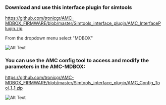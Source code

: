 ### Download and use this interface plugin for simtools
https://github.com/tronicgr/AMC-MDBOX_FIRMWARE/blob/master/Simtools_interface_plugin/AMC_InterfacePlugin.zip

From the dropdown menu select "MDBOX"

![Alt Text](https://github.com/tronicgr/AMC-MDBOX_FIRMWARE/blob/master/Simtools_interface_plugin/AMC_interface_plugin_MDBOX.jpg)

### You can use the AMC config tool to access and modify the parameters in the AMC-MDBOX:
https://github.com/tronicgr/AMC-MDBOX_FIRMWARE/blob/master/Simtools_interface_plugin/AMC_Config_Tool_1_1.zip

![Alt Text](https://github.com/tronicgr/AMC-MDBOX_FIRMWARE/blob/master/Simtools_interface_plugin/AMC_config_MDBOX.jpg)
